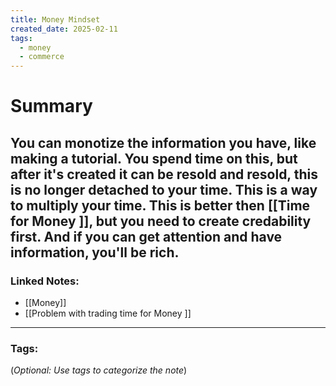 ```yaml
---
title: Money Mindset
created_date: 2025-02-11
tags:
  - money
  - commerce
---
```



# Summary

 You can monotize the information you have, like making a tutorial. You spend time on this, but after it's created it can be resold and resold, this is no longer detached  to your time. This is a way to multiply your time. 
 This is better then [[Time for Money  <PM>]], but you need to create credability first. And if you can get attention and have information, you'll be rich. 
---

### **Linked Notes:**

- [[Money]]
- [[Problem with trading time for Money <PM>]]

---

### **Tags:**

(_Optional: Use tags to categorize the note_)
